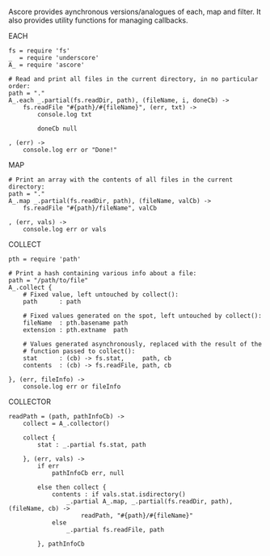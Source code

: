 Ascore provides aynchronous versions/analogues of each, map and filter. It also
provides utility functions for managing callbacks.

EACH

	fs = require 'fs'
	_  = require 'underscore'
	A_ = require 'ascore'
	
	# Read and print all files in the current directory, in no particular order:
	path = "."
	A_.each _.partial(fs.readDir, path), (fileName, i, doneCb) ->
		fs.readFile "#{path}/#{fileName}", (err, txt) ->
			console.log txt
			
			doneCb null
	
	, (err) ->
		console.log err or "Done!"


MAP

	# Print an array with the contents of all files in the current directory:
	path = "."
	A_.map _.partial(fs.readDir, path), (fileName, valCb) ->
		fs.readFile "#{path}/fileName", valCb
	
	, (err, vals) ->
		console.log err or vals


COLLECT

	pth = require 'path'
	
	# Print a hash containing various info about a file:
	path = "/path/to/file"
	A_.collect {
		# Fixed value, left untouched by collect():
		path      : path
		
		# Fixed values generated on the spot, left untouched by collect():
		fileName  : pth.basename path
		extension : pth.extname  path
		
		# Values generated asynchronously, replaced with the result of the
		# function passed to collect():
		stat      : (cb) -> fs.stat,     path, cb
		contents  : (cb) -> fs.readFile, path, cb
		
	}, (err, fileInfo) ->
		console.log err or fileInfo

COLLECTOR

	readPath = (path, pathInfoCb) ->
		collect = A_.collector()

		collect {
			stat : _.partial fs.stat, path
	
		}, (err, vals) ->
			if err
				pathInfoCb err, null
	
			else then collect {
				contents : if vals.stat.isdirectory()
					_.partial A_.map, _.partial(fs.readDir, path), (fileName, cb) ->
						readPath, "#{path}/#{fileName}"
				else
					_.partial fs.readFile, path

			}, pathInfoCb

